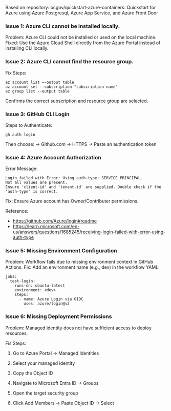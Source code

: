 Based on repository: bcgov/quickstart-azure-containers: Quickstart for Azure using Azure Postgresql, Azure App Service, and Azure Front Door 

### Issue 1: Azure CLI cannot be installed locally. 
Problem: Azure CLI could not be installed or used on the local machine.
Fixed: Use the Azure Cloud Shell directly from the Azure Portal instead of installing CLI locally.

### Issue 2: Azure CLI cannot find the resource group.
Fix Steps:
```
az account list –-output table
az account set --subscription "subscription name"
az group list --output table
```
Confirms the correct subscription and resource group are selected.

### Issue 3: GitHub CLI Login
Steps to Authenticate:
```
gh auth login
```
Then choose: 
-> Github.com
-> HTTPS
-> Paste an authentication token

### Issue 4: Azure Account Authorization
Error Message: 
```
Login failed with Error: Using auth-type: SERVICE_PRINCIPAL.
Not all values are present.
Ensure 'client-id' and 'tenant-id' are supplied. Double check if the 'auth-type' is correct.
```

Fix: Ensure Azure account has Owner/Contributer permissions.

Reference: 
- https://github.com/Azure/login#readme
- https://learn.microsoft.com/en-us/answers/questions/1685245/receiving-login-failed-with-error-using-auth-type

### Issue 5: Missing Environment Configuration
Problem: Workflow fails due to missing environment context in GitHub Actions.
Fix: Add an environment name (e.g., dev) in the workflow YAML:
```
jobs:
  test-login:
    runs-on: ubuntu-latest
    environment: <dev>
    steps:
      - name: Azure Login via OIDC
        uses: azure/login@v2
```

### Issue 6: Missing Deployment Permissions
Problem: Managed identity does not have sufficient access to deploy resources.

Fis Steps:

1. Go to Azure Portal → Managed Identities

2. Select your managed identity

3. Copy the Object ID

4. Navigate to Microsoft Entra ID → Groups

5. Open the target security group

6. Click Add Members → Paste Object ID → Select

